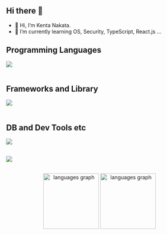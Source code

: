 ## Hi there 👋

- 👋 Hi, I’m Kenta Nakata.
- 🌱 I’m currently learning OS, Security, TypeScript, React.js ...

## Programming Languages

<img src="https://skillicons.dev/icons?i=html,css,js,typescript,python,c,java,go,php,bash," /> <br /><br />

## Frameworks and Library

<img src="https://skillicons.dev/icons?i=react,next,nodejs,flask,fastapi,laravel,spring,tailwind,mui" /> <br /><br />

## DB and Dev Tools etc

<img src="https://skillicons.dev/icons?i=mysql,postgresql,docker,git,github,vscode,vim,linux,aws,gcp,nginx,ansible,terraform" /> <br /><br />

<img src="https://skillicons.dev/icons?i=ubuntu,redis,markdown" /> <br /><br />

<div align="center">
  <img src="https://github-readme-stats.vercel.app/api/top-langs?username=kn1515&locale=en&hide_title=false&layout=compact&card_width=320&langs_count=5&theme=vue-dark&hide_border=false&order=2" height="150" alt="languages graph"  />
  <img src="http://github-profile-summary-cards.vercel.app/api/cards/profile-details?username=kn1515&theme=2077" height="150" alt="languages graph" />
</div>

<!--
**kn1515/kn1515** is a ✨ _special_ ✨ repository because its `README.md` (this file) appears on your GitHub profile.

Here are some ideas to get you started:

- 🔭 I’m currently working on ...
- 🌱 I’m currently learning ...
- 👯 I’m looking to collaborate on ...
- 🤔 I’m looking for help with ...
- 💬 Ask me about ...
- 📫 How to reach me: ...
- 😄 Pronouns: ...
- ⚡ Fun fact: ...
-->

